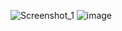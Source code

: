 ![Screenshot_1](https://github.com/sevggii/WinFormExample/assets/49620686/1275cf20-34b2-4487-ae3f-602d1767bacc)
![image](https://github.com/sevggii/WinFormExample/assets/49620686/61a745f3-2e01-485d-a2da-dcd7b67d221e)




